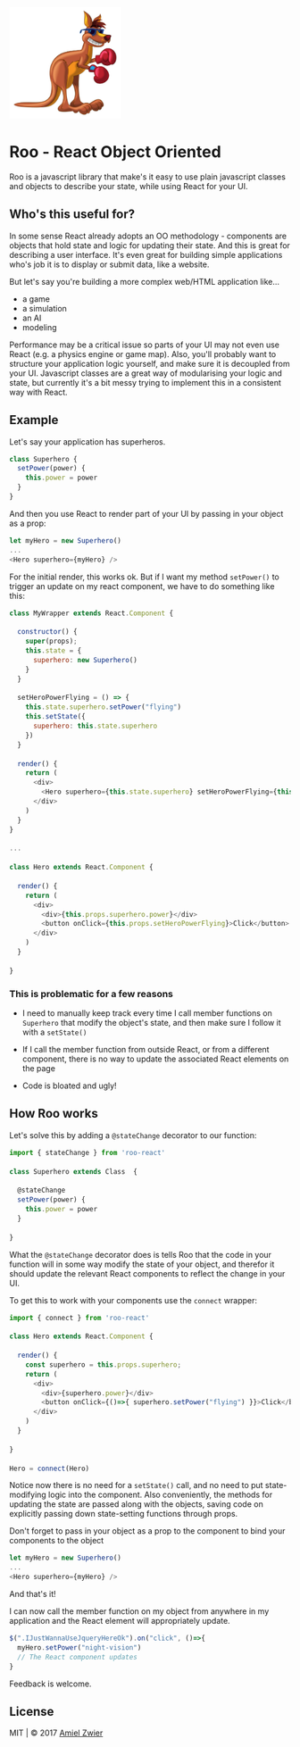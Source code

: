 <img src="./roo.jpeg" width="200" height="200" />

# Roo - React Object Oriented

Roo is a javascript library that make's it easy to use plain javascript classes and objects to describe your state, while using React for your UI.

## Who's this useful for?

In some sense React already adopts an OO methodology - components are objects that hold state and logic for updating their state. And this is great for describing a user interface. It's even great for building simple applications who's job it is to display or submit data, like a website.

But let's say you're building a more complex web/HTML application like...

* a game
* a simulation
* an AI
* modeling

Performance may be a critical issue so parts of your UI may not even use React (e.g. a physics engine or game map). Also, you'll probably want to structure your application logic yourself, and make sure it is decoupled from your UI. Javascript classes are a great way of modularising your logic and state, but currently it's a bit messy trying to implement this in a consistent way with React.

## Example
Let's say your application has superheros.



	
```javascript
class Superhero {
  setPower(power) {
    this.power = power
  }
}
```
	
And then you use React to render part of your UI by passing in your object as a prop:

```javascript
let myHero = new Superhero()
...
<Hero superhero={myHero} />	
```

For the initial render, this works ok. But if I want my method ```setPower()``` to trigger an update on my react component, we have to do something like this:

```javascript
class MyWrapper extends React.Component {
  
  constructor() {
    super(props);
    this.state = {
      superhero: new Superhero()
    }
  }

  setHeroPowerFlying = () => {
    this.state.superhero.setPower("flying")
    this.setState({
      superhero: this.state.superhero
    })
  }
  
  render() {
    return (
      <div>
        <Hero superhero={this.state.superhero} setHeroPowerFlying={this.setHeroPowerFlying}/>
      </div>
    )
  }
}

...

class Hero extends React.Component {

  render() {
    return (
      <div>
        <div>{this.props.superhero.power}</div>
        <button onClick={this.props.setHeroPowerFlying}>Click</button>
      </div>
    )
  }

}
```
### This is problematic for a few reasons

* I need to manually keep track every time I call member functions on ```Superhero``` that modify the object's state, and then make sure I follow it with a ```setState()```


* If I call the member function from outside React, or from a different component, there is no way to update the associated React elements on the page

* Code is bloated and ugly!

## How Roo works
Let's solve this by adding a ```@stateChange``` decorator to our function:

```javascript
import { stateChange } from 'roo-react'

class Superhero extends Class  {

  @stateChange
  setPower(power) {
    this.power = power
  }
  
}
```	

What the ```@stateChange``` decorator does is tells Roo that the code in your function will in some way modify the state of your object, and therefor it should update the relevant React components to reflect the change in your UI.

To get this to work with your components use the ```connect``` wrapper:

```javascript
import { connect } from 'roo-react'

class Hero extends React.Component {

  render() {
    const superhero = this.props.superhero;
    return (
      <div>
        <div>{superhero.power}</div>
        <button onClick={()=>{ superhero.setPower("flying") }}>Click</button>
      </div>
    )
  }

}

Hero = connect(Hero)
```
Notice now there is no need for a ```setState()``` call, and no need to put state-modifying logic into the component. Also conveniently, the methods for updating the state are passed along with the objects, saving code on explicitly passing down state-setting functions through props.

Don't forget to pass in your object as a prop to the component to bind your components to the object

```javascript
let myHero = new Superhero()
...
<Hero superhero={myHero} />	
```

And that's it!

I can now call the member function on my object from anywhere in my application and the React element will appropriately update.

```javascript
$(".IJustWannaUseJqueryHereOk").on("click", ()=>{
  myHero.setPower("night-vision")
  // The React component updates
}	

```


Feedback is welcome.

 

## License

MIT | © 2017 [Amiel Zwier](http://amielzwier.com)
	